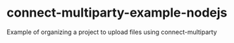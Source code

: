 # connect-multiparty-example-nodejs
Example of organizing a project to upload files using connect-multiparty
